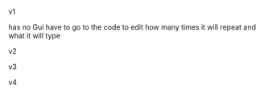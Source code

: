 v1

has no Gui have to go to the code to edit how many times it will repeat and what it will type

v2



v3



v4

